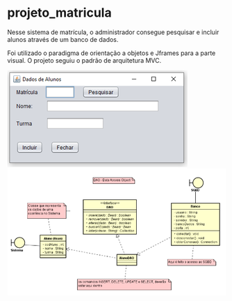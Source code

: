 # projeto_matricula

Nesse sistema de matrícula, o administrador consegue pesquisar e incluir alunos através de um banco de dados.

Foi utilizado o paradigma de orientação a objetos e Jframes para a parte visual.
O projeto seguiu o padrão de arquitetura MVC.

<img src="img/consultar_aluno.png">
<img src="img/uml_mvc_pattern.png">